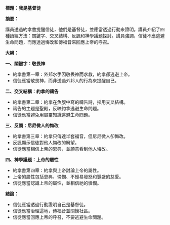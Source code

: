 **標題：我是基督徒**

**摘要：**

講員透過約拿書提醒信徒，他們是基督徒，並應當透過行動來證明。講員介紹了四種讀經方法：關鍵字、交叉結構、反諷和神學議題探討。講員強調，信徒不應逃避生命問題，而應透過悔改和傳福音來回應上帝的呼召。

**大綱：**

**一、關鍵字：敬畏神**
* 約拿書第一章：外邦水手因敬畏神而求救，約拿卻逃避上帝。
* 信徒應當敬畏神，而非透過外邦人的行為來提醒自己。

**二、交叉結構：約拿的禱告**
* 約拿書第二章：約拿在魚腹中寫的禱告詩，採用交叉結構。
* 禱告的主題是聖殿，反映約拿逃避生命問題。
* 信徒應當避免用屬靈知識逃避生命問題。

**三、反諷：尼尼微人的悔改**
* 約拿書第三章：約拿只傳達半套福音，但尼尼微人卻悔改。
* 反諷顯示信徒對他人悔改的盼望。
* 信徒應當相信上帝的恩典，並願意看到他人悔改。

**四、神學議題：上帝的屬性**
* 約拿書第四章：約拿與上帝討論上帝的屬性。
* 上帝的屬性包括恩典、憐憫、不輕易發怒和豐盛的慈愛。
* 信徒應當認識上帝的屬性，並相信祂的憐憫。

**結論：**

* 信徒應當透過行動證明自己是基督徒。
* 信徒應當治理這地，傳福音並關懷社區。
* 信徒應當回應上帝的呼召，不要逃避生命問題。